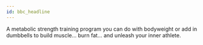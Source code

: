```yaml
---
id: bbc_headline
---
```


A metabolic strength training program you can do with bodyweight or add in dumbbells to build muscle… burn fat… and unleash your inner athlete.
